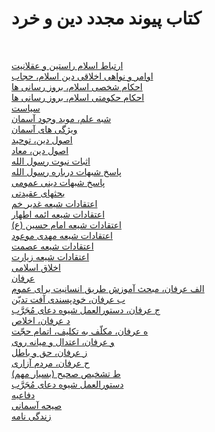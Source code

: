 # کتاب پیوند مجدد دین و خرد
<br />


[ارتباط اسلام راستین و عقلانیت](https://nzibayi.github.io/outline/artba.htm)<br />
[اوامر و نواهی اخلاقی دین اسلام، حجاب](https://nzibayi.github.io/outline/avamr.htm)<br />
[احکام شخصی اسلام، بروز رسانی ها](https://nzibayi.github.io/outline/ahkam.htm)<br />
[احکام حکومتی اسلام، بروز رسانی ها](https://nzibayi.github.io/outline/ahkam2.htm)<br />
[سیاست](https://nzibayi.github.io/outline/syast.htm)<br />
[شبه علم، موید وجود آسمان](https://nzibayi.github.io/outline/shbhl.htm)<br />
[ویژگی های آسمان](https://nzibayi.github.io/outline/vyzhg.htm)<br />
[اصول دین، توحید](https://nzibayi.github.io/outline/asvld.htm)<br />
[اصول دین، معاد](https://nzibayi.github.io/outline/asvld2.htm)<br />
[اثبات نبوت رسول الله](https://nzibayi.github.io/outline/asbat.htm)<br />
[پاسخ شبهات درباره رسول الله](https://nzibayi.github.io/outline/paskh.htm)<br />
[پاسخ شبهات دینی عمومی](https://nzibayi.github.io/outline/paskh2.htm)<br />
[بحثهای عقیدتی](https://nzibayi.github.io/outline/bhsha.htm)<br />
[اعتقادات شیعه غدیر خم](https://nzibayi.github.io/outline/atgha.htm)<br />
[اعتقادات شیعه ائمه اطهار](https://nzibayi.github.io/outline/atgha2.htm)<br />
[اعتقادات شیعه امام حسین (ع)](https://nzibayi.github.io/outline/atgha3.htm)<br />
[اعتقادات شیعه مهدی موعود](https://nzibayi.github.io/outline/atgha4.htm)<br />
[اعتقادات شیعه عصمت](https://nzibayi.github.io/outline/atgha5.htm)<br />
[اعتقادات شیعه زیارت](https://nzibayi.github.io/outline/atgha6.htm)<br />
[اخلاق اسلامی](https://nzibayi.github.io/outline/akhla.htm)<br />
[عرفان](https://nzibayi.github.io/outline/rfan.htm)<br />
[الف عرفان، مبحث آموزش طریق انسانیت برای عموم](https://nzibayi.github.io/outline/alfrf.htm)<br />
[ب عرفان، خودپسندی آفت تدیّن](https://nzibayi.github.io/outline/brfan.htm)<br />
[ج عرفان، دستورالعمل شیوه دعای مُجَرَّب](https://nzibayi.github.io/outline/jrfan.htm)<br />
[د عرفان، اخلاص](https://nzibayi.github.io/outline/drfan.htm)<br />
[ه عرفان، مکلّف به تکلیف، اتمام حجّت](https://nzibayi.github.io/outline/hrfan.htm)<br />
[و عرفان، اعتدال و میانه روی](https://nzibayi.github.io/outline/vrfan.htm)<br />
[ز عرفان، حق و باطل](https://nzibayi.github.io/outline/zrfan.htm)<br />
[ح عرفان، مردم آزاری](https://nzibayi.github.io/outline/hrfan2.htm)<br />
[ط تشخیص صحیح (بسیار مهم)](https://nzibayi.github.io/outline/ttshk.htm)<br />
[دستورالعمل شیوه دعای مُجَرَّب](https://nzibayi.github.io/outline/dstvr.htm)<br />
[دفاعیه](https://nzibayi.github.io/outline/dfayh.htm)<br />
[صیحه آسمانی](https://nzibayi.github.io/outline/syhhs.htm)<br />
[زندگی نامه](https://nzibayi.github.io/outline/zndgh.htm)<br />


